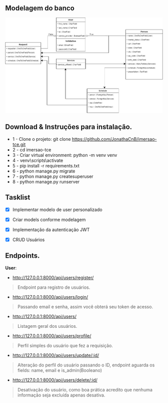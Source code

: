 
## Modelagem do banco

![](scheduler_project.jpg)

## Download & Instruções para instalação.

* 1 - Clone o projeto: git clone https://github.com/JonathaCnB/imersao-tce.git
* 2 - cd imersao-tce
* 3 - Criar virtual environment: python -m venv venv
* 4 - venv\scripts\activate
* 5 - pip install -r requirements.txt
* 6 - python manage.py migrate
* 7 - python manage.py createsuperuser
* 8 - python manage.py runserver

## Tasklist

- [X] Implementar modelo de user personalizado
- [X] Criar models conforme modelagem
- [X] Implementação da autenticação JWT
- [X] CRUD Usuários


## Endpoints.

**User**:

* http://127.0.0.1:8000/api/users/register/
> Endpoint para registro de usuários.

* http://127.0.0.1:8000/api/users/login/
> Passando email e senha, assim você obterá seu token de acesso.

* http://127.0.0.1:8000/api/users/
> Listagem geral dos usuários.

* http://127.0.0.1:8000/api/users/profile/
> Perfil simples do usuário que fez a requisição.

* http://127.0.0.1:8000/api/users/update/:id/
> Alteração do perfil do usuário passando o ID, endpoint aguarda os fields: name, email e is_admin(Booleano)

* http://127.0.0.1:8000/api/users/delete/:id/
> Desativação do usuário, como boa prática acredito que nenhuma informação seja excluída apenas desativa.
